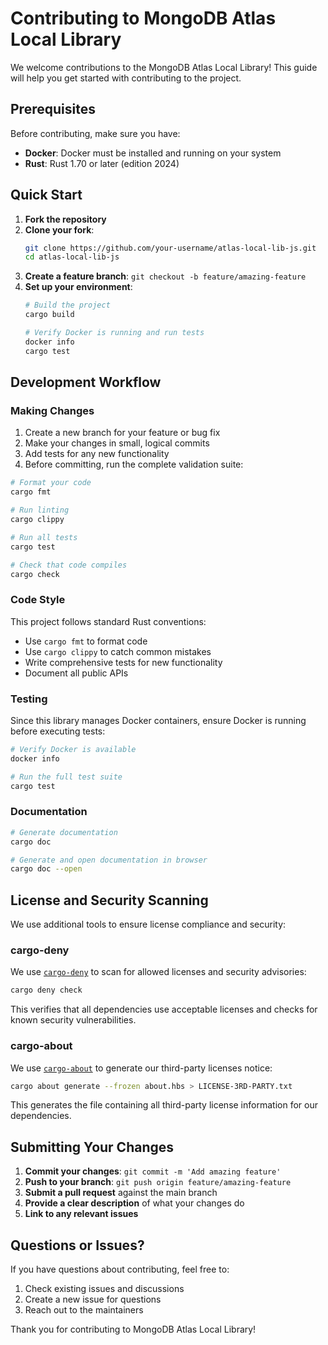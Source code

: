# Contributing to MongoDB Atlas Local Library

We welcome contributions to the MongoDB Atlas Local Library! This guide will help you get started with contributing to the project.

## Prerequisites

Before contributing, make sure you have:

- **Docker**: Docker must be installed and running on your system
- **Rust**: Rust 1.70 or later (edition 2024)

## Quick Start

1. **Fork the repository**
2. **Clone your fork**:
   ```bash
   git clone https://github.com/your-username/atlas-local-lib-js.git
   cd atlas-local-lib-js
   ```
3. **Create a feature branch**: `git checkout -b feature/amazing-feature`
4. **Set up your environment**:
   ```bash
   # Build the project
   cargo build
   
   # Verify Docker is running and run tests
   docker info
   cargo test
   ```

## Development Workflow

### Making Changes

1. Create a new branch for your feature or bug fix
2. Make your changes in small, logical commits
3. Add tests for any new functionality
4. Before committing, run the complete validation suite:

```bash
# Format your code
cargo fmt

# Run linting
cargo clippy

# Run all tests
cargo test

# Check that code compiles
cargo check
```

### Code Style

This project follows standard Rust conventions:

- Use `cargo fmt` to format code
- Use `cargo clippy` to catch common mistakes
- Write comprehensive tests for new functionality
- Document all public APIs

### Testing

Since this library manages Docker containers, ensure Docker is running before executing tests:

```bash
# Verify Docker is available
docker info

# Run the full test suite
cargo test
```

### Documentation

```bash
# Generate documentation
cargo doc

# Generate and open documentation in browser
cargo doc --open
```

## License and Security Scanning

We use additional tools to ensure license compliance and security:

### cargo-deny

We use [`cargo-deny`](https://github.com/EmbarkStudios/cargo-deny) to scan for allowed licenses and security advisories:

```sh
cargo deny check
```

This verifies that all dependencies use acceptable licenses and checks for known security vulnerabilities.

### cargo-about

We use [`cargo-about`](https://github.com/EmbarkStudios/cargo-about) to generate our third-party licenses notice:

```sh
cargo about generate --frozen about.hbs > LICENSE-3RD-PARTY.txt
```

This generates the file containing all third-party license information for our dependencies.

## Submitting Your Changes

1. **Commit your changes**: `git commit -m 'Add amazing feature'`
2. **Push to your branch**: `git push origin feature/amazing-feature`
3. **Submit a pull request** against the main branch
4. **Provide a clear description** of what your changes do
5. **Link to any relevant issues**

## Questions or Issues?

If you have questions about contributing, feel free to:

1. Check existing issues and discussions
2. Create a new issue for questions
3. Reach out to the maintainers

Thank you for contributing to MongoDB Atlas Local Library!
